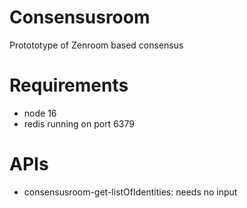 # Consensusroom
Protototype of Zenroom based consensus

# Requirements
* node 16
* redis running on port 6379

# APIs
* consensusroom-get-listOfIdentities: needs no input

